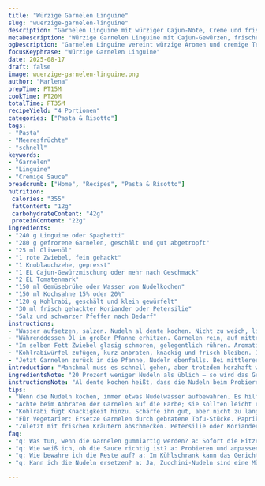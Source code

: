 ```yaml
---
title: "Würzige Garnelen Linguine"
slug: "wuerzige-garnelen-linguine"
description: "Garnelen Linguine mit würziger Cajun-Note, Creme und frischen Kräutern. Leicht abgewandelt mit Kohlrabi statt Käse, Tomatenmark statt Dosentomaten. Aromatische Zwiebeln, Knoblauch und Cajun-Gewürze, gebraten bis sie duften, mit cremiger Sauce. Praktische Tipps zum Timing, Erkennen von Garzuständen und Ersatzvorschläge. Ideal wenn spontan, schnell und geschmackvoll zubereitet werden soll."
metaDescription: "Würzige Garnelen Linguine mit Cajun-Gewürzen, frischen Kräutern und cremiger Sauce. Schnelle, herzhafte Mahlzeit für spontane Gelegenheiten."
ogDescription: "Garnelen Linguine vereint würzige Aromen und cremige Texturen. Ideal für ein schnelles, köstliches Essen – perfekt für jede Gelegenheit."
focusKeyphrase: "Würzige Garnelen Linguine"
date: 2025-08-17
draft: false
image: wuerzige-garnelen-linguine.png
author: "Marlena"
prepTime: PT15M
cookTime: PT20M
totalTime: PT35M
recipeYield: "4 Portionen"
categories: ["Pasta & Risotto"]
tags:
- "Pasta"
- "Meeresfrüchte"
- "schnell"
keywords:
- "Garnelen"
- "Linguine"
- "Cremige Sauce"
breadcrumb: ["Home", "Recipes", "Pasta & Risotto"]
nutrition: 
 calories: "355"
 fatContent: "12g"
 carbohydrateContent: "42g"
 proteinContent: "22g"
ingredients:
- "240 g Linguine oder Spaghetti"
- "280 g gefrorene Garnelen, geschält und gut abgetropft"
- "25 ml Olivenöl"
- "1 rote Zwiebel, fein gehackt"
- "1 Knoblauchzehe, gepresst"
- "1 EL Cajun-Gewürzmischung oder mehr nach Geschmack"
- "2 EL Tomatenmark"
- "150 ml Gemüsebrühe oder Wasser vom Nudelkochen"
- "150 ml Kochsahne 15% oder 20%"
- "120 g Kohlrabi, geschält und klein gewürfelt"
- "30 ml frisch gehackter Koriander oder Petersilie"
- "Salz und schwarzer Pfeffer nach Bedarf"
instructions:
- "Wasser aufsetzen, salzen. Nudeln al dente kochen. Nicht zu weich, lieber bissfest. 100 ml Kochwasser abnehmen, abtropfen, warm halten."
- "Währenddessen Öl in großer Pfanne erhitzen. Garnelen rein, auf mittelhoher Stufe anbraten. Nur 2 bis 3 Minuten. Sie springen und quietschen, leicht rosa müssen sie sein – nicht zu lange. Herausnehmen, beiseitestellen. Würzen mit Salz, Pfeffer."
- "Im selben Fett Zwiebel glasig schmoren, gelegentlich rühren. Aromatisch muss es werden, leicht goldgelb. Knoblauch und Cajun sofort rein, kurz mitrösten – nicht verbrennen! Sofort Tomatenmark dazu, alles kräftig vermengen. 1 bis 2 Minuten braten, damit der Duft sich entfaltet."
- "Kohlrabiwürfel zufügen, kurz anbraten, knackig und frisch bleiben. 150 ml Gemüsebrühe oder Nudelwasser angießen. Ein wenig einkochen, leicht sämig. Sahne dazu, alles umrühren. Sauce soll cremig werden, aber noch flüssig genug zum Mischen. Mit Salz und Pfeffer abschmecken."
- "Jetzt Garnelen zurück in die Pfanne, Nudeln ebenfalls. Bei mittlerer Hitze alles vermengen. Sauce soll Nudeln ummanteln, nicht ersäufen. Falls zu dick, löffelweise Nudelwasser zugeben. Einstechen, probieren. Kräuter untermischen, frisch und hellgrün. Warm servieren, ideal sofort – sonst Sauce zieht ein und wird zäh."
introduction: "Manchmal muss es schnell gehen, aber trotzdem herzhaft würzig sein. Linguines mit Garnelen, abgeschmeckt mit Cajun-Gewürzen – das ist ein Klassiker, den ich oft variiere. Statt klassischer Dosentomaten setze ich auf Tomatenmark, intensiver und weniger wässrig. Kohlgemüse wie Kohlrabi bringt zusätzlich Biss und Frische in die cremige Sauce. Garnelen brauchen dabei nur ein paar Minuten in der Pfanne, sonst werden sie gummiartig. Die Sauce richte ich mit Kochwasser der Nudeln aus, das ist mein kleiner Trick für den perfekten Glanz und die richtige Konsistenz. Kräuter dürfen nicht fehlen, ruhig etwas mehr als üblich, frisch im letzten Moment untergehoben. Gewürzt wird großzügig, aber immer vorsichtig – Cajun kann sonst alles überdecken. Erkennt man daran, wenn die Pfanne beim Rösten angenehm würzt und leicht knistert."
ingredientsNote: "20 Prozent weniger Nudeln als üblich – so wird das Gericht leichter und besser mit Sauce vermischt. Garnelen kann man auch durch gebratene Hähnchenstücke oder Tofu ersetzen, bei Vegetariern gern Paprika zusätzlich. Statt Tomatenmark sind Dosentomaten mit reduzierter Flüssigkeit möglich – dann muss länger eingekocht werden, um die richtige Bindung zu bekommen. Kohlrabi nutze ich als Alternative zum Frischkäse, der mindert die Fettigkeit und gibt dennoch eine cremige Textur. Man kann Petersilie durch Koriander ersetzen, das gibt eine frische, exotische Note. Wichtig: Knoblauch nie zu lange braten, sonst bitter. Und beim Würzen immer langsam anfangen und abschmecken – Cajun Gewürzmischungen variieren extrem."
instructionsNote: "Al dente kochen heißt, dass die Nudeln beim Probieren innen noch leicht Widerstand geben. Nicht zu lang lassen – Nachgaren in der Pfanne mit Soße ist normal. Garnelen höchstens 3 Minuten braten, bis sie rosa und leicht spröde sind; wenn sie aufhören zu springen, wird's Zeit. Zwiebel goldgelb heißt, sie sollte weich und leicht karamellisiert sein, dann erst Knoblauch und Gewürze dazu – das verhindert Bitterkeit. Tomatenmark kurz mit anrösten, um den Säure-Geschmack zu entschärfen. Kohlrabi bleibt knackig, also nur kurz drin lassen, sonst verliert er Biss. Sahne und Nudelwasser geben die cremige Konsistenz, nicht zu viel auf einmal, sonst verwässert die Sauce. Am Ende Gemüse und Garnelen in die Sauce geben, nicht andersrum, sonst zerfallen sie. Frische Kräuter zum Schluss – nie zu früh, sonst welken sie. Serviert auch mit extra Zitronenschnitz für Frische."
tips:
- "Wenn die Nudeln kochen, immer etwas Nudelwasser aufbewahren. Es hilft, die Sauce cremig zu machen. Einfluss der Stärke ist enorm. Nudelwasser gibt Glanz. Ein guter Trick, den ich immer anwende."
- "Achte beim Anbraten der Garnelen auf die Farbe; sie sollten leicht rosa werden. Wenn sie quietschen, sind sie fast fertig. Abziehen, sobald sie diese Unsicherheit haben. Gummiartige Garnelen sind keine Freude. Dann die Gewürze sorgfältig dosieren."
- "Kohlrabi fügt Knackigkeit hinzu. Schärfe ihn gut, aber nicht zu lange braten. Bei 1 bis 2 Minuten bleibt er frisch. Wenn er matschig wird, hat er lange genug in der Pfanne verweilt. Jedes Gemüse ist ein Spiel mit der Zeit."
- "Für Vegetarier: Ersetze Garnelen durch gebratene Tofu-Stücke. Paprika macht den zusätzlichen Kick. Und die Sauce funktioniert wunderbar mit allerlei Gemüse. Gehe experimentell heran. Die Grundlage bleibt gleich, aber die Zutaten können variieren."
- "Zuletzt mit frischen Kräutern abschmecken. Petersilie oder Koriander können》perfekt ergänzen. Denke daran, zu früh einfach bei der Hitze im Topf ist tödlich. Am Ende untermischen für den frischen Geschmack."
faq:
- "q: Was tun, wenn die Garnelen gummiartig werden? a: Sofort die Hitze meiden. Sie sind schnell zu viel. Weniger ist mehr; nicht länger als 3 Minuten. Besser mehr erhöhen, nicht überbraten."
- "q: Wie weiß ich, ob die Sauce richtig ist? a: Probieren und anpassen. Oft dünnflüssiger sein als erwartet. Überflüssige Flüssigkeit kann hinzugefügt werden. Nudelwasser und Sahne sind gute Optionen."
- "q: Wie bewahre ich die Reste auf? a: Im Kühlschrank kann das Gericht 2 bis 3 Tage überstehen. Use airtighte Behälter, um die Feuchtigkeit zu halten. Wieder erhitzen mit etwas Wasser oder Brühe."
- "q: Kann ich die Nudeln ersetzen? a: Ja, Zucchini-Nudeln sind eine Möglichkeit. Sie sind leichter und passen gut. Aber Anpassungen auf der Garzeit sind nötig.  Achte darauf, nicht zu weich werden zu lassen."

---
```

